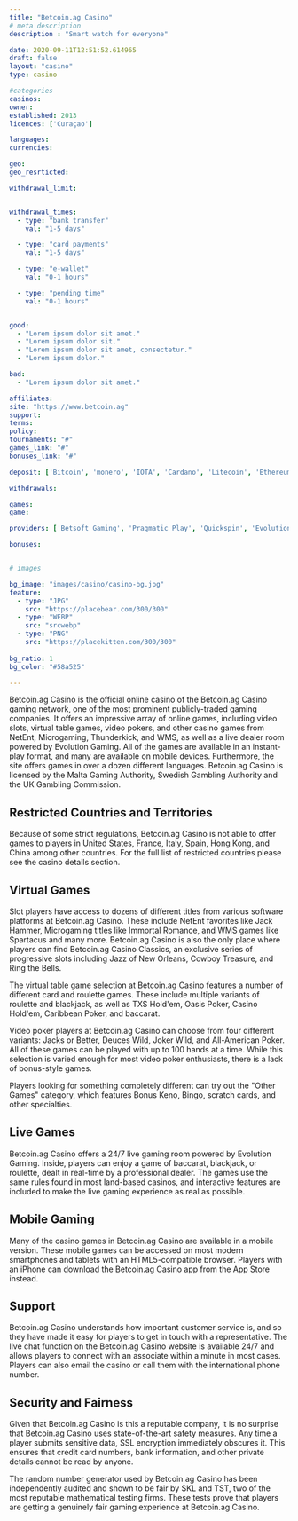 ```yaml
---
title: "Betcoin.ag Casino"
# meta description
description : "Smart watch for everyone"

date: 2020-09-11T12:51:52.614965
draft: false
layout: "casino" 
type: casino

#categories
casinos: 
owner: 
established: 2013
licences: ['Curaçao']

languages: 
currencies: 

geo: 
geo_resrticted: 

withdrawal_limit:


withdrawal_times:
  - type: "bank transfer"
    val: "1-5 days"

  - type: "card payments"
    val: "1-5 days"

  - type: "e-wallet"
    val: "0-1 hours"

  - type: "pending time"
    val: "0-1 hours"


good:
  - "Lorem ipsum dolor sit amet."
  - "Lorem ipsum dolor sit."
  - "Lorem ipsum dolor sit amet, consectetur."
  - "Lorem ipsum dolor."

bad:
  - "Lorem ipsum dolor sit amet."

affiliates: 
site: "https://www.betcoin.ag"
support: 
terms:
policy:
tournaments: "#"
games_link: "#"
bonuses_link: "#"

deposit: ['Bitcoin', 'monero', 'IOTA', 'Cardano', 'Litecoin', 'Ethereum', 'Ripple', 'Bitcoin Cash', 'Dash']

withdrawals: 

games: 
game:

providers: ['Betsoft Gaming', 'Pragmatic Play', 'Quickspin', 'Evolution Gaming', 'GameArt', 'Endorphina', 'PariPlay', 'Habanero', 'Ezugi', 'Betgames', 'Fugaso', 'HollywoodTV', 'Kiron Interactive', 'OneTouch', 'Playbetr', 'Reel Time Gaming', 'Xplosive Slots', 'Asia Gaming']

bonuses:


# images

bg_image: "images/casino/casino-bg.jpg"  
feature:
  - type: "JPG" 
    src: "https://placebear.com/300/300"
  - type: "WEBP"
    src: "srcwebp"
  - type: "PNG"
    src: "https://placekitten.com/300/300"  
 
bg_ratio: 1 
bg_color: "#58a525"  

---
```


Betcoin.ag Casino is the official online casino of the Betcoin.ag Casino gaming network, one of the most prominent publicly-traded gaming companies. It offers an impressive array of online games, including video slots, virtual table games, video pokers, and other casino games from NetEnt, Microgaming, Thunderkick, and WMS, as well as a live dealer room powered by Evolution Gaming. All of the games are available in an instant-play format, and many are available on mobile devices. Furthermore, the site offers games in over a dozen different languages. Betcoin.ag Casino is licensed by the Malta Gaming Authority, Swedish Gambling Authority and the UK Gambling Commission.

## Restricted Countries and Territories
Because of some strict regulations, Betcoin.ag Casino is not able to offer games to players in United States, France, Italy, Spain, Hong Kong, and China among other countries. For the full list of restricted countries please see the casino details section.

## Virtual Games
Slot players have access to dozens of different titles from various software platforms at Betcoin.ag Casino. These include NetEnt favorites like Jack Hammer, Microgaming titles like Immortal Romance, and WMS games like Spartacus and many more. Betcoin.ag Casino is also the only place where players can find Betcoin.ag Casino Classics, an exclusive series of progressive slots including Jazz of New Orleans, Cowboy Treasure, and Ring the Bells.

The virtual table game selection at Betcoin.ag Casino features a number of different card and roulette games. These include multiple variants of roulette and blackjack, as well as TXS Hold'em, Oasis Poker, Casino Hold'em, Caribbean Poker, and baccarat.

Video poker players at Betcoin.ag Casino can choose from four different variants: Jacks or Better, Deuces Wild, Joker Wild, and All-American Poker. All of these games can be played with up to 100 hands at a time. While this selection is varied enough for most video poker enthusiasts, there is a lack of bonus-style games.

Players looking for something completely different can try out the "Other Games" category, which features Bonus Keno, Bingo, scratch cards, and other specialties.

## Live Games
Betcoin.ag Casino offers a 24/7 live gaming room powered by Evolution Gaming. Inside, players can enjoy a game of baccarat, blackjack, or roulette, dealt in real-time by a professional dealer. The games use the same rules found in most land-based casinos, and interactive features are included to make the live gaming experience as real as possible.

## Mobile Gaming
Many of the casino games in Betcoin.ag Casino are available in a mobile version. These mobile games can be accessed on most modern smartphones and tablets with an HTML5-compatible browser. Players with an iPhone can download the Betcoin.ag Casino app from the App Store instead.

## Support
Betcoin.ag Casino understands how important customer service is, and so they have made it easy for players to get in touch with a representative. The live chat function on the Betcoin.ag Casino website is available 24/7 and allows players to connect with an associate within a minute in most cases. Players can also email the casino or call them with the international phone number.

## Security and Fairness
Given that Betcoin.ag Casino is this a reputable company, it is no surprise that Betcoin.ag Casino uses state-of-the-art safety measures. Any time a player submits sensitive data, SSL encryption immediately obscures it. This ensures that credit card numbers, bank information, and other private details cannot be read by anyone.

The random number generator used by Betcoin.ag Casino has been independently audited and shown to be fair by SKL and TST, two of the most reputable mathematical testing firms. These tests prove that players are getting a genuinely fair gaming experience at Betcoin.ag Casino.